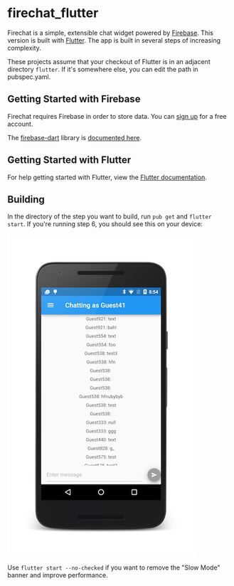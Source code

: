 # firechat_flutter

Firechat is a simple, extensible chat widget powered by
[Firebase](https://www.firebase.com/?utm_source=firechat). This version
is built with [Flutter](https://flutter.io). The app is built in several steps of increasing complexity.

These projects assume that your checkout of Flutter is in an adjacent directory ```flutter```. If it's somewhere else, you can edit the path in pubspec.yaml.

## Getting Started with Firebase

Firechat requires Firebase in order to store data. You can
[sign up](https://www.firebase.com/signup/?utm_source=firechat) for a free account.

The [firebase-dart](https://github.com/flutter/firebase-dart) library is [documented here](https://www.dartdocs.org/documentation/firebase/latest/firebase/firebase-library.html).

## Getting Started with Flutter

For help getting started with Flutter, view the [Flutter documentation](http://flutter.io/).

## Building

In the directory of the step you want to build, run ```pub get``` and ```flutter start```. If you're running step 6, you should see this on your device:

![Screenshot](screenshot_android.png)

Use ```flutter start --no-checked``` if you want to remove the "Slow Mode" banner and improve performance.
